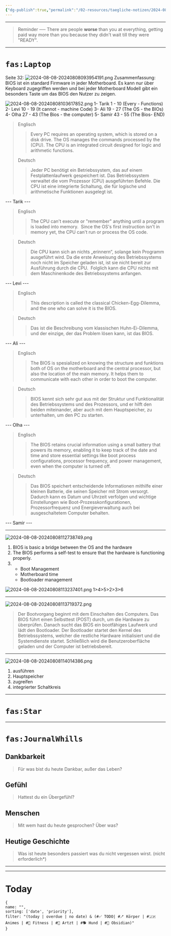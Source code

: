```yaml
---
{"dg-publish":true,"permalink":"/02-resources/taegliche-notizen/2024-08-08/","tags":["täglicheNotiz"],"noteIcon":""}
---
```


---
>Reminder ── There are people **worse** than you at everything, getting paid way more than you because they didn't wait till they were "READY". 
---
# `fas:Laptop`
Seite 32:
![2024-08-08-20240808093954191.png](/img/user/02%20-%20RESOURCES/Files/2024-08-08-20240808093954191.png)
Zusammenfassung:
BIOS ist ein standard Firmware in jeder Motherboard.
Es kann nur über Keyboard zugegriffen werden und bei jeder Motherboard Modell gibt ein besonders Taste um das BIOS den Nutzer zu zeigen.

![2024-08-08-20240808103617852.png](/img/user/02%20-%20RESOURCES/Files/2024-08-08-20240808103617852.png)
1- Tarik 1 - 10 (Every - Functions)
2- Levi 10 - 19  (It cannot - machine Code)
3- Ali 19 - 27 (The OS - the BIOs)
4- Olha 27 - 43 (The Bios - the computer)
5- Samir 43 - 55 (The Bios- END)

>Englisch
>>Every PC requires an operating system, which is stored on a disk drive. 
>>The OS manages the commands processed by the (CPU).
>>The CPU is an integrated circuit designed for logic and arithmetic functions.  
>
>Deutsch
>>Jeder PC benötigt ein Betriebssystem, das auf einem Festplattenlaufwerk gespeichert ist.
>>Das Betriebssystem verwaltet die vom Prozessor (CPU) ausgeführten Befehle. 
>>Die CPU ist eine integrierte Schaltung, die für logische und arithmetische Funktionen ausgelegt ist. 

--- Tarik --- 

>Englisch
>>The CPU can't execute or "remember" anything until a program is loaded into memory. 
>>Since the OS's first instruction isn't in memory yet, the CPU can't run or process the OS code. 

>Deutsch
>>Die CPU kann sich an nichts „erinnern“, solange kein Programm ausgeführt wird. 
>>Da die erste Anweisung des Betriebssystems noch nicht im Speicher geladen ist, ist sie nicht bereit zur Ausführung durch die CPU.
>> Folglich kann die CPU nichts mit dem Maschinenkode des Betriebssystems anfangen. 

--- Levi --- 

>Englisch
>>This description is called the classical Chicken-Egg-Dilemma, and the one who can solve it is the BIOS. 

>Deutsch
>>Das ist die Beschreibung vom klassischen Huhn-Ei-Dilemma, und der einzige, der das Problem lösen kann, ist das BIOS. 

--- Ali ---  

>Englisch
>>The BIOS is spesialized on knowing the structure and funktions both of OS on the motherboard and the central processor, but also the location of the main memory. 
>>It helps them to communicate with each other in order to boot the computer. 

>Deutsch
>>BIOS kennt sich sehr gut aus mit der Struktur und Funktionalität des Betriebssystems und des Prozessors, und er hilft den beiden miteinander, aber auch mit dem Hauptspeicher, zu unterhalten, um den PC zu starten. 

--- Olha --- 

>Englisch
>>The BIOS retains crucial information using a small battery that powers its memory, enabling it to keep track of the date and time and store essential settings like boot process configurations, processor frequency, and power management, even when the computer is turned off. 


>Deutsch
>>Das BIOS speichert entscheidende Informationen mithilfe einer kleinen Batterie, die seinen Speicher mit Strom versorgt. 
>>Dadurch kann es Datum und Uhrzeit verfolgen und wichtige Einstellungen wie Boot-Prozesskonfigurationen, Prozessorfrequenz und Energieverwaltung auch bei ausgeschaltetem Computer behalten. 

--- Samir ---


___
![2024-08-08-20240808112738749.png](/img/user/02%20-%20RESOURCES/Files/2024-08-08-20240808112738749.png)
1. BIOS is basic a bridge between the OS and the hardware
2. The BIOS performs a self-test to ensure that the hardware is functioning properly.
3. 
	- Boot Management
	- Motherboard time
	- Bootloader management 

![2024-08-08-20240808113237401.png](/img/user/02%20-%20RESOURCES/Files/2024-08-08-20240808113237401.png)
1>4>5>2>3>6

___
![2024-08-08-20240808113719372.png](/img/user/02%20-%20RESOURCES/Files/2024-08-08-20240808113719372.png)
>Der Bootvorgang beginnt mit dem Einschalten des Computers. Das BIOS führt einen Selbsttest (POST) durch, um die Hardware zu überprüfen. Danach sucht das BIOS ein bootfähiges Laufwerk und lädt den Bootloader. Der Bootloader startet den Kernel des Betriebssystems, welcher die restliche Hardware initialisiert und die Systemdienste startet. Schließlich wird die Benutzeroberfläche geladen und der Computer ist betriebsbereit.

___

![2024-08-08-20240808114014386.png](/img/user/02%20-%20RESOURCES/Files/2024-08-08-20240808114014386.png)

1. ausführen
2. Hauptspeicher
3. zugreifen
4. integrierter Schaltkreis
___
# `fas:Star`



___
# `fas:JournalWhills`
## Dankbarkeit
>Für was bist du heute Dankbar, außer das Leben?

## Gefühl
>Hattest du ein Übergefühl?

## Menschen
>Mit wem hast du heute gesprochen? Über was?

## Heutige Geschichte
>Was ist heute besonders passiert was du nicht vergessen wirst. (nicht erforderlich*)


___
---
# Today
```todoist
{
name: "",
sorting: ['date', 'priority'],
filter: "(today | overdue | no date) & (#✅ TODO| #🪥 Körper | #🇯🇵 Animes | #💪 Fitness | #💉 Artzt | #🐕 Hund | #💎 Obsidian)"
}
```
